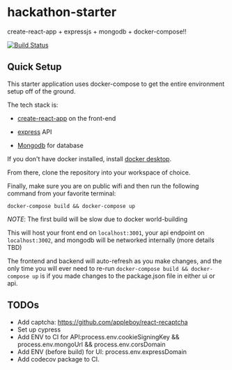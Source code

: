 # hackathon-starter
create-react-app + expressjs + mongodb + docker-compose!!

[![Build Status](https://travis-ci.org/homedepot/hackathon-starter.svg?branch=master)](https://travis-ci.org/homedepot/hackathon-starter)

## Quick Setup

This starter application uses docker-compose to get the entire environment setup off of the ground.

The tech stack is: 

- [create-react-app](https://github.com/facebook/create-react-app) on the front-end

- [express](https://expressjs.com/) API

- [Mongodb](https://www.mongodb.com/) for database 

If you don't have docker installed, install [docker desktop](https://www.docker.com/products/docker-desktop). 

From there, clone the repository into your workspace of choice. 

Finally, make sure you are on public wifi and then run the following command from your favorite terminal: 

```
docker-compose build && docker-compose up
```

*NOTE*: The first build will be slow due to docker world-building

This will host your front end on `localhost:3001`, your api endpoint on `localhost:3002`, and mongodb will be networked internally (more details TBD)

The frontend and backend will auto-refresh as you make changes, and the only time you will ever need to re-run `docker-compose build && docker-compose up` 
is if you made changes to the package.json file in either ui or api.
 

## TODOs

- Add captcha: https://github.com/appleboy/react-recaptcha
- Set up cypress
- Add ENV to CI for API:process.env.cookieSigningKey && process.env.mongoUrl && process.env.corsDomain
- Add ENV (before build) for UI: process.env.expressDomain
- Add codecov package to CI.

